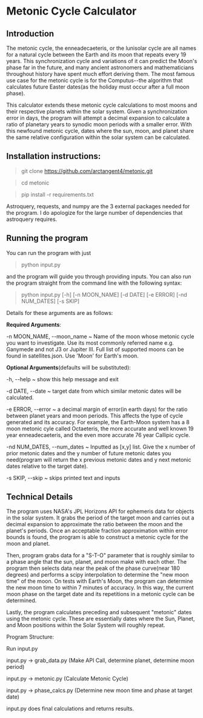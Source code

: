 # **Metonic Cycle Calculator**

## Introduction
The metonic cycle, the enneadecaeteris, or the lunisolar cycle are all names for a natural cycle between the Earth and its moon that repeats every 19 years. This synchronization cycle and variations of it can predict the Moon's phase far in the future, and many ancient astronomers and mathematicians throughout history have spent much effort deriving them. The most famous use case for the metonic cycle is for the Computus--the algorithm that calculates future Easter dates(as the holiday must occur after a full moon phase). 

This calculator extends these metonic cycle calculations to most moons and their respective planets within the solar system. Given a synchronization error in days, the program will attempt a decimal expansion to calculate a ratio of planetary years to synodic moon periods with a smaller error. With this newfound metonic cycle, dates where  the sun, moon, and planet share the same relative configuration within the solar system can be calculated.

## Installation instructions:
>git clone https://github.com/arctangent4/metonic.git

>cd metonic

>pip install -r requirements.txt


Astroquery, requests, and numpy are the 3 external packages needed for the program. I do apologize for the large number of dependencies that astroquery requires.

## Running the program
You can run the program with just
>python input.py

and the program will guide you through providing inputs.
You can also run the program straight from the command line with the following syntax:
>python input.py [-h] [-n MOON_NAME] [-d DATE] [-e ERROR] [-nd NUM_DATES] [-s SKIP]

Details for these arguments are as follows:

**Required Arguments**:

  -n MOON_NAME, --moon_name ~
                        Name of the moon whose metonic cycle you want to investigate. Use its most commonly referred name e.g. Ganymede and not J3 or Jupiter III. Full list of supported moons can be found in satellites.json. Use 'Moon' for Earth's moon.
                        
**Optional Arguments**(defaults will be substituted):

  -h, --help     ~       show this help message and exit
  
  -d DATE, --date ~ target date from which similar metonic dates will be calculated.
  
  -e ERROR, --error  ~
                         a decimal margin of error(in earth days) for the ratio between planet years and moon periods. This affects the type of cycle generated and its accuracy. For example, the Earth-Moon system has a 8 moon metonic cyle called Octaeteris, the more accurate and well known 19 year enneadecaeteris, and the even more accurate 76 year Callipic cycle. 
                        
  -nd NUM_DATES, --num_dates ~
                        Inputted as [x,y] list. Give the x number of prior metonic dates and the y number of future metonic dates you need(program will return the x previous metonic dates and y next metonic dates relative to the target date).
                        
 -s SKIP, --skip  ~ skips printed text and inputs

 ## Technical Details
The program uses NASA's JPL Horizons API for ephemeris data for objects in the solar system.
It grabs the period of the target moon and carries out a decimal expansion to approximate the ratio between the moon and the planet's periods.
Once an acceptable fraction approximation within error bounds is found, the program is able to construct a metonic cycle for the moon and planet.

Then, program grabs data for a "S-T-O" parameter that is roughly similar to a phase angle that the sun, planet, and moon make with each other.
The program then selects data near the peak of the phase curve(near 180 degrees) and performs a scipy interpolation to determine the "new moon time" of the moon.
On tests with Earth's Moon, the program can determine the new moon time to within 7 minutes of accuracy.
In this way, the current moon phase on the target date and its repetitions in a metonic cycle can be determined.

Lastly, the program calculates preceding and subsequent "metonic" dates using the metonic cycle.
These are essentially dates where the Sun, Planet, and Moon positions within the Solar System will roughly repeat.

Program Structure:

Run input.py

input.py -> grab_data.py (Make API Call, determine planet, determine moon period)

input.py -> metonic.py (Calculate Metonic Cycle)

input.py -> phase_calcs.py (Determine new moon time and phase at target date)

input.py does final calculations and returns results.
